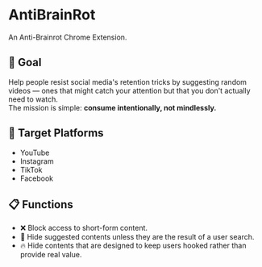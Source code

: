 # AntiBrainRot

An Anti-Brainrot Chrome Extension.

## 🚀 Goal

Help people resist social media's retention tricks by suggesting random videos — ones that might catch your attention but that you don't actually need to watch.  
The mission is simple: **consume intentionally, not mindlessly.**

## 🎯 Target Platforms

- YouTube
- Instagram
- TikTok
- Facebook

## 📋 Functions

- ❌ Block access to short-form content.
- 🚫 Hide suggested contents unless they are the result of a user search.
- 🔥 Hide contents that are designed to keep users hooked rather than provide real value.
